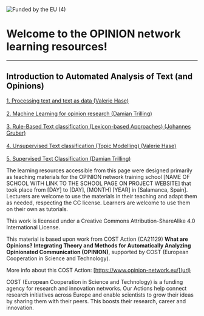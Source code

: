 ![Funded by the EU (4)](https://github.com/user-attachments/assets/4174b35c-da66-4cfa-b374-2bad93dc9951)

# Welcome to the OPINION network learning resources! 
---

## Introduction to Automated Analysis of Text (and Opinions) <br>
[1. Processing text and text as data (Valerie Hase)](url) <br>
<br>
[2. Machine Learning for opinion research (Damian Trilling)](url) <br>
<br>
[3. Rule-Based Text classification (Lexicon-based Approaches) (Johannes Gruber)](url) <br>
<br>
[4. Unsupervised Text classification (Topic Modelling) (Valerie Hase)](url) <br>
<br>
[5. Supervised Text Classification (Damian Trilling)](url) <br>



The learning resources accessible from this page were designed primarily as teaching materials for the OPINION network training school [NAME OF SCHOOL WITH LINK TO THE SCHOOL PAGE ON PROJECT WEBSITE] that took place from [DAY] to [DAY], [MONTH] [YEAR] in [Salamanca, Spain]. Lecturers are welcome to use the materials in their teaching and adapt them as needed, respecting the CC license. Learners are welcome to use them on their own as tutorials. <br>

This work is licensed under a Creative Commons Attribution-ShareAlike 4.0 International License. <br>

This material is based upon work from COST Action (CA21129) **What are Opinions? Integrating Theory and Methods for Automatically Analyzing Opinionated Communication (OPINION)**, supported by COST (European Cooperation in Science and Technology). <br>

More info about this COST Action: [https://www.opinion-network.eu/](url)

COST (European Cooperation in Science and Technology) is a funding agency for research and innovation networks. Our Actions help connect research initiatives across Europe and enable scientists to grow their ideas by sharing them with their peers. This boosts their research, career and innovation.<br>
